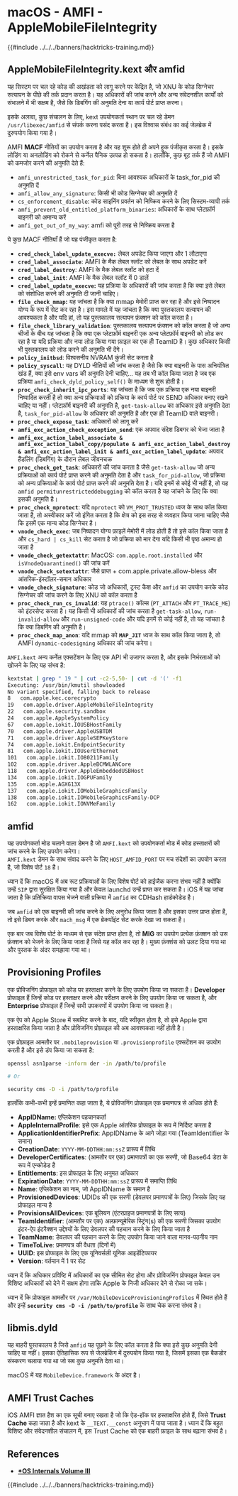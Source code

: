 # macOS - AMFI - AppleMobileFileIntegrity

{{#include ../../../banners/hacktricks-training.md}}

## AppleMobileFileIntegrity.kext और amfid

यह सिस्टम पर चल रहे कोड की अखंडता को लागू करने पर केंद्रित है, जो XNU के कोड सिग्नेचर सत्यापन के पीछे की तर्क प्रदान करता है। यह अधिकारों की जांच करने और अन्य संवेदनशील कार्यों को संभालने में भी सक्षम है, जैसे कि डिबगिंग की अनुमति देना या कार्य पोर्ट प्राप्त करना।

इसके अलावा, कुछ संचालन के लिए, kext उपयोगकर्ता स्थान पर चल रहे डेमन `/usr/libexec/amfid` से संपर्क करना पसंद करता है। इस विश्वास संबंध का कई जेलब्रेक में दुरुपयोग किया गया है।

AMFI **MACF** नीतियों का उपयोग करता है और यह शुरू होते ही अपने हुक पंजीकृत करता है। इसके लोडिंग या अनलोडिंग को रोकने से कर्नेल पैनिक उत्पन्न हो सकता है। हालाँकि, कुछ बूट तर्क हैं जो AMFI को कमजोर करने की अनुमति देते हैं:

- `amfi_unrestricted_task_for_pid`: बिना आवश्यक अधिकारों के task_for_pid की अनुमति दें
- `amfi_allow_any_signature`: किसी भी कोड सिग्नेचर की अनुमति दें
- `cs_enforcement_disable`: कोड साइनिंग प्रवर्तन को निष्क्रिय करने के लिए सिस्टम-व्यापी तर्क
- `amfi_prevent_old_entitled_platform_binaries`: अधिकारों के साथ प्लेटफ़ॉर्म बाइनरी को अमान्य करें
- `amfi_get_out_of_my_way`: amfi को पूरी तरह से निष्क्रिय करता है

ये कुछ MACF नीतियाँ हैं जो यह पंजीकृत करता है:

- **`cred_check_label_update_execve:`** लेबल अपडेट किया जाएगा और 1 लौटाएगा
- **`cred_label_associate`**: AMFI के मैक लेबल स्लॉट को लेबल के साथ अपडेट करें
- **`cred_label_destroy`**: AMFI के मैक लेबल स्लॉट को हटा दें
- **`cred_label_init`**: AMFI के मैक लेबल स्लॉट में 0 डालें
- **`cred_label_update_execve`:** यह प्रक्रिया के अधिकारों की जांच करता है कि क्या इसे लेबल को संशोधित करने की अनुमति दी जानी चाहिए।
- **`file_check_mmap`:** यह जांचता है कि क्या mmap मेमोरी प्राप्त कर रहा है और इसे निष्पादन योग्य के रूप में सेट कर रहा है। इस मामले में यह जांचता है कि क्या पुस्तकालय सत्यापन की आवश्यकता है और यदि हां, तो यह पुस्तकालय सत्यापन फ़ंक्शन को कॉल करता है।
- **`file_check_library_validation`**: पुस्तकालय सत्यापन फ़ंक्शन को कॉल करता है जो अन्य चीजों के बीच यह जांचता है कि क्या एक प्लेटफ़ॉर्म बाइनरी एक अन्य प्लेटफ़ॉर्म बाइनरी को लोड कर रहा है या यदि प्रक्रिया और नया लोड किया गया फ़ाइल का एक ही TeamID है। कुछ अधिकार किसी भी पुस्तकालय को लोड करने की अनुमति भी देंगे।
- **`policy_initbsd`**: विश्वसनीय NVRAM कुंजी सेट करता है
- **`policy_syscall`**: यह DYLD नीतियों की जांच करता है जैसे कि क्या बाइनरी के पास अनियंत्रित खंड हैं, क्या इसे env vars की अनुमति देनी चाहिए... यह तब भी कॉल किया जाता है जब एक प्रक्रिया `amfi_check_dyld_policy_self()` के माध्यम से शुरू होती है।
- **`proc_check_inherit_ipc_ports`**: यह जांचता है कि जब एक प्रक्रिया एक नया बाइनरी निष्पादित करती है तो क्या अन्य प्रक्रियाओं को प्रक्रिया के कार्य पोर्ट पर SEND अधिकार बनाए रखने चाहिए या नहीं। प्लेटफ़ॉर्म बाइनरी की अनुमति है, `get-task-allow` का अधिकार इसे अनुमति देता है, `task_for_pid-allow` के अधिकार की अनुमति है और एक ही TeamID वाले बाइनरी।
- **`proc_check_expose_task`**: अधिकारों को लागू करें
- **`amfi_exc_action_check_exception_send`**: एक अपवाद संदेश डिबगर को भेजा जाता है
- **`amfi_exc_action_label_associate & amfi_exc_action_label_copy/populate & amfi_exc_action_label_destroy & amfi_exc_action_label_init & amfi_exc_action_label_update`**: अपवाद हैंडलिंग (डिबगिंग) के दौरान लेबल जीवनचक्र
- **`proc_check_get_task`**: अधिकारों की जांच करता है जैसे `get-task-allow` जो अन्य प्रक्रियाओं को कार्य पोर्ट प्राप्त करने की अनुमति देता है और `task_for_pid-allow`, जो प्रक्रिया को अन्य प्रक्रियाओं के कार्य पोर्ट प्राप्त करने की अनुमति देता है। यदि इनमें से कोई भी नहीं है, तो यह `amfid permitunrestricteddebugging` को कॉल करता है यह जांचने के लिए कि क्या इसकी अनुमति है।
- **`proc_check_mprotect`**: यदि `mprotect` को `VM_PROT_TRUSTED` ध्वज के साथ कॉल किया जाता है, तो अस्वीकार करें जो इंगित करता है कि क्षेत्र को इस तरह से व्यवहार किया जाना चाहिए जैसे कि इसमें एक मान्य कोड सिग्नेचर है।
- **`vnode_check_exec`**: जब निष्पादन योग्य फ़ाइलें मेमोरी में लोड होती हैं तो इसे कॉल किया जाता है और `cs_hard | cs_kill` सेट करता है जो प्रक्रिया को मार देगा यदि किसी भी पृष्ठ अमान्य हो जाता है
- **`vnode_check_getextattr`**: MacOS: `com.apple.root.installed` और `isVnodeQuarantined()` की जांच करें
- **`vnode_check_setextattr`**: जैसे प्राप्त + com.apple.private.allow-bless और आंतरिक-इंस्टॉलर-समान अधिकार
- &#x20;**`vnode_check_signature`**: कोड जो अधिकारों, ट्रस्ट कैश और `amfid` का उपयोग करके कोड सिग्नेचर की जांच करने के लिए XNU को कॉल करता है
- &#x20;**`proc_check_run_cs_invalid`**: यह `ptrace()` कॉल्स (`PT_ATTACH` और `PT_TRACE_ME`) को इंटरसेप्ट करता है। यह किसी भी अधिकारों की जांच करता है `get-task-allow`, `run-invalid-allow` और `run-unsigned-code` और यदि इनमें से कोई नहीं है, तो यह जांचता है कि क्या डिबगिंग की अनुमति है।
- **`proc_check_map_anon`**: यदि mmap को **`MAP_JIT`** ध्वज के साथ कॉल किया जाता है, तो AMFI `dynamic-codesigning` अधिकार की जांच करेगा।

`AMFI.kext` अन्य कर्नेल एक्सटेंशन के लिए एक API भी उजागर करता है, और इसके निर्भरताओं को खोजने के लिए यह संभव है:
```bash
kextstat | grep " 19 " | cut -c2-5,50- | cut -d '(' -f1
Executing: /usr/bin/kmutil showloaded
No variant specified, falling back to release
8   com.apple.kec.corecrypto
19   com.apple.driver.AppleMobileFileIntegrity
22   com.apple.security.sandbox
24   com.apple.AppleSystemPolicy
67   com.apple.iokit.IOUSBHostFamily
70   com.apple.driver.AppleUSBTDM
71   com.apple.driver.AppleSEPKeyStore
74   com.apple.iokit.EndpointSecurity
81   com.apple.iokit.IOUserEthernet
101   com.apple.iokit.IO80211Family
102   com.apple.driver.AppleBCMWLANCore
118   com.apple.driver.AppleEmbeddedUSBHost
134   com.apple.iokit.IOGPUFamily
135   com.apple.AGXG13X
137   com.apple.iokit.IOMobileGraphicsFamily
138   com.apple.iokit.IOMobileGraphicsFamily-DCP
162   com.apple.iokit.IONVMeFamily
```
## amfid

यह उपयोगकर्ता मोड चलाने वाला डेमन है जो `AMFI.kext` को उपयोगकर्ता मोड में कोड हस्ताक्षरों की जांच करने के लिए उपयोग करेगा।\
`AMFI.kext` डेमन के साथ संवाद करने के लिए `HOST_AMFID_PORT` पर मच संदेशों का उपयोग करता है, जो विशेष पोर्ट `18` है।

ध्यान दें कि macOS में अब रूट प्रक्रियाओं के लिए विशेष पोर्ट को हाईजैक करना संभव नहीं है क्योंकि उन्हें `SIP` द्वारा सुरक्षित किया गया है और केवल launchd उन्हें प्राप्त कर सकता है। iOS में यह जांचा जाता है कि प्रतिक्रिया वापस भेजने वाली प्रक्रिया में `amfid` का CDHash हार्डकोडेड है।

जब `amfid` को एक बाइनरी की जांच करने के लिए अनुरोध किया जाता है और इसका उत्तर प्राप्त होता है, तो इसे डिबग करके और `mach_msg` में एक ब्रेकपॉइंट सेट करके देखा जा सकता है।

एक बार जब विशेष पोर्ट के माध्यम से एक संदेश प्राप्त होता है, तो **MIG** का उपयोग प्रत्येक फ़ंक्शन को उस फ़ंक्शन को भेजने के लिए किया जाता है जिसे यह कॉल कर रहा है। मुख्य फ़ंक्शंस को उलट दिया गया था और पुस्तक के अंदर समझाया गया था।

## Provisioning Profiles

एक प्रोविजनिंग प्रोफ़ाइल को कोड पर हस्ताक्षर करने के लिए उपयोग किया जा सकता है। **Developer** प्रोफाइल हैं जिन्हें कोड पर हस्ताक्षर करने और परीक्षण करने के लिए उपयोग किया जा सकता है, और **Enterprise** प्रोफाइल हैं जिन्हें सभी उपकरणों में उपयोग किया जा सकता है।

एक ऐप को Apple Store में सबमिट करने के बाद, यदि स्वीकृत होता है, तो इसे Apple द्वारा हस्ताक्षरित किया जाता है और प्रोविजनिंग प्रोफ़ाइल की अब आवश्यकता नहीं होती है।

एक प्रोफ़ाइल आमतौर पर `.mobileprovision` या `.provisionprofile` एक्सटेंशन का उपयोग करती है और इसे डंप किया जा सकता है:
```bash
openssl asn1parse -inform der -in /path/to/profile

# Or

security cms -D -i /path/to/profile
```
हालाँकि कभी-कभी इन्हें प्रमाणित कहा जाता है, ये प्रोविजनिंग प्रोफाइल एक प्रमाणपत्र से अधिक होते हैं:

- **AppIDName:** एप्लिकेशन पहचानकर्ता
- **AppleInternalProfile**: इसे एक Apple आंतरिक प्रोफाइल के रूप में निर्दिष्ट करता है
- **ApplicationIdentifierPrefix**: AppIDName के आगे जोड़ा गया (TeamIdentifier के समान)
- **CreationDate**: `YYYY-MM-DDTHH:mm:ssZ` प्रारूप में तिथि
- **DeveloperCertificates**: (आमतौर पर एक) प्रमाणपत्रों का एक सरणी, जो Base64 डेटा के रूप में एन्कोडेड है
- **Entitlements**: इस प्रोफाइल के लिए अनुमत अधिकार
- **ExpirationDate**: `YYYY-MM-DDTHH:mm:ssZ` प्रारूप में समाप्ति तिथि
- **Name**: एप्लिकेशन का नाम, जो AppIDName के समान है
- **ProvisionedDevices**: UDIDs की एक सरणी (डेवलपर प्रमाणपत्रों के लिए) जिसके लिए यह प्रोफाइल मान्य है
- **ProvisionsAllDevices**: एक बूलियन (एंटरप्राइज प्रमाणपत्रों के लिए सत्य)
- **TeamIdentifier**: (आमतौर पर एक) अल्फ़ान्यूमेरिक स्ट्रिंग(s) की एक सरणी जिसका उपयोग इंटर-ऐप इंटरैक्शन उद्देश्यों के लिए डेवलपर की पहचान करने के लिए किया जाता है
- **TeamName**: डेवलपर की पहचान करने के लिए उपयोग किया जाने वाला मानव-पठनीय नाम
- **TimeToLive**: प्रमाणपत्र की वैधता (दिनों में)
- **UUID**: इस प्रोफाइल के लिए एक यूनिवर्सली यूनिक आइडेंटिफायर
- **Version**: वर्तमान में 1 पर सेट

ध्यान दें कि अधिकार प्रविष्टि में अधिकारों का एक सीमित सेट होगा और प्रोविजनिंग प्रोफाइल केवल उन विशिष्ट अधिकारों को देने में सक्षम होगा ताकि Apple के निजी अधिकार देने से रोका जा सके।

ध्यान दें कि प्रोफाइल आमतौर पर `/var/MobileDeviceProvisioningProfiles` में स्थित होते हैं और इन्हें **`security cms -D -i /path/to/profile`** के साथ चेक करना संभव है।

## **libmis.dyld**

यह बाहरी पुस्तकालय है जिसे `amfid` यह पूछने के लिए कॉल करता है कि क्या इसे कुछ अनुमति देनी चाहिए या नहीं। इसका ऐतिहासिक रूप से जेलब्रेकिंग में दुरुपयोग किया गया है, जिसमें इसका एक बैकडोर संस्करण चलाया गया था जो सब कुछ अनुमति देता था।

macOS में यह `MobileDevice.framework` के अंदर है।

## AMFI Trust Caches

iOS AMFI ज्ञात हैश का एक सूची बनाए रखता है जो कि ऐड-हॉक पर हस्ताक्षरित होते हैं, जिसे **Trust Cache** कहा जाता है और kext के `__TEXT.__const` अनुभाग में पाया जाता है। ध्यान दें कि बहुत विशिष्ट और संवेदनशील संचालन में, इस Trust Cache को एक बाहरी फ़ाइल के साथ बढ़ाना संभव है।

## References

- [**\*OS Internals Volume III**](https://newosxbook.com/home.html)

{{#include ../../../banners/hacktricks-training.md}}
